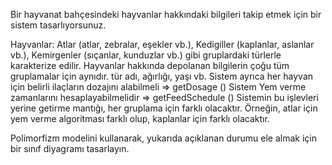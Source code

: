 Bir hayvanat bahçesindeki hayvanlar hakkındaki bilgileri takip etmek için bir sistem tasarlıyorsunuz.

  Hayvanlar:
  Atlar (atlar, zebralar, eşekler vb.),
  Kedigiller (kaplanlar, aslanlar vb.),
  Kemirgenler (sıçanlar, kunduzlar vb.) gibi gruplardaki türlerle karakterize edilir.
  Hayvanlar hakkında depolanan bilgilerin çoğu tüm gruplamalar için aynıdır.
  tür adı, ağırlığı, yaşı vb.
  Sistem ayrıca her hayvan için belirli ilaçların dozajını alabilmeli => getDosage ()
  Sistem Yem verme zamanlarını hesaplayabilmelidir => getFeedSchedule ()
  Sistemin bu işlevleri yerine getirme mantığı, her gruplama için farklı olacaktır. Örneğin, atlar için yem verme algoritması farklı olup, kaplanlar için farklı         olacaktır.

Polimorfizm modelini kullanarak, yukarıda açıklanan durumu ele almak için bir sınıf diyagramı tasarlayın.
